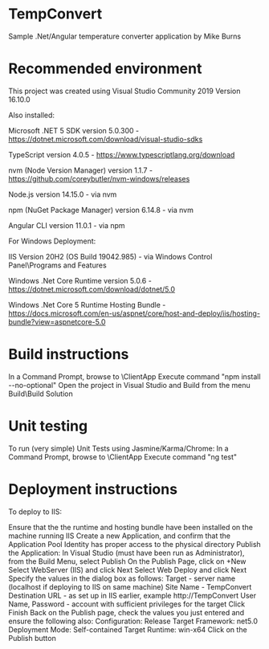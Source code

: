 # TempConvert
Sample .Net/Angular temperature converter application by Mike Burns

# Recommended environment

This project was created using Visual Studio Community 2019 Version 16.10.0

Also installed:

Microsoft .NET 5 SDK version 5.0.300 - https://dotnet.microsoft.com/download/visual-studio-sdks

TypeScript version 4.0.5 - https://www.typescriptlang.org/download

nvm (Node Version Manager) version 1.1.7 - https://github.com/coreybutler/nvm-windows/releases

Node.js version 14.15.0 - via nvm

npm (NuGet Package Manager) version 6.14.8 - via nvm

Angular CLI version 11.0.1 - via npm

For Windows Deployment:

IIS Version 20H2 (OS Build 19042.985) - via Windows Control Panel\Programs and Features 

Windows .Net Core Runtime version 5.0.6 - https://dotnet.microsoft.com/download/dotnet/5.0

Windows .Net Core 5 Runtime Hosting Bundle - https://docs.microsoft.com/en-us/aspnet/core/host-and-deploy/iis/hosting-bundle?view=aspnetcore-5.0

# Build instructions

In a Command Prompt, browse to <AppDir>\ClientApp
Execute command "npm install --no-optional" 
Open the project in Visual Studio and Build from the menu Build\Build Solution

# Unit testing

To run (very simple) Unit Tests using Jasmine/Karma/Chrome:
In a Command Prompt, browse to <AppDir>\ClientApp
Execute command "ng test"

# Deployment instructions

To deploy to IIS:

Ensure that the the runtime and hosting bundle have been installed on the machine running IIS
Create a new Application, and confirm that the Application Pool Identity has proper access to the physical directory
Publish the Application:
	In Visual Studio (must have been run as Administrator), from the Build Menu, select Publish <AppName>
	On the Publish Page, click on +New
	Select WebServer (IIS) and click Next
	Select Web Deploy and click Next
	Specify the values in the dialog box as follows:
		Target - server name (localhost if deploying to IIS on same machine)
		Site Name - TempConvert
		Destination URL - as set up in IIS earlier, example http://TempConvert
		User Name, Password - account with sufficient privileges for the target
	Click Finish
	Back on the Publish page, check the values you just entered and ensure the following also:
		Configuration: Release
		Target Framework: net5.0
		Deployment Mode: Self-contained
		Target Runtime: win-x64
	Click on the Publish button

	
		



